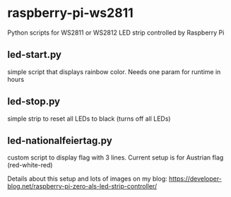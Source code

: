 # raspberry-pi-ws2811
Python scripts for WS2811 or WS2812 LED strip controlled by Raspberry Pi

## led-start.py
simple script that displays rainbow color. Needs one param for runtime in hours

## led-stop.py
simple strip to reset all LEDs to black (turns off all LEDs)

## led-nationalfeiertag.py
custom script to display flag with 3 lines. Current setup is for Austrian flag (red-white-red)

Details about this setup and lots of images on my blog:
https://developer-blog.net/raspberry-pi-zero-als-led-strip-controller/